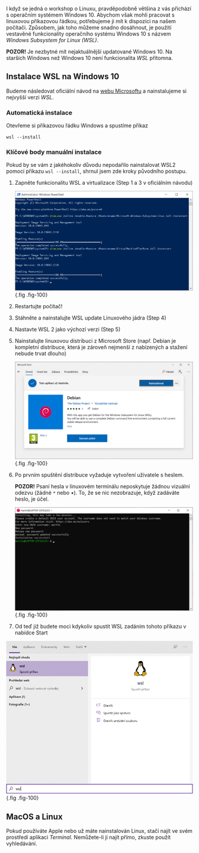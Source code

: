 I když se jedná o workshop o Linuxu, pravděpodobně většina z vás přichází s operačním systémem Windows 10. Abychom však mohli pracovat s linuxovou příkazovou řádkou, potřebujeme ji mít k dispozici na našem počítači. Způsobem, jak toho můžeme snadno dosáhnout, je použití vestavěné funkcionality operačního systému Windows 10 s názvem _Windows Subsystem for Linux (WSL)_.

**POZOR!** Je nezbytné mít nejaktuálnější updatované Windows 10. Na starších Windows než Windows 10 není funkcionalita _WSL_ přítomna.

## Instalace WSL na Windows 10
Budeme následovat oficiální návod na [webu Microsoftu](https://docs.microsoft.com/en-us/windows/wsl/install-win10) a nainstalujeme si nejvyšší verzi _WSL_.

### Automatická instalace

Otevřeme si příkazovou řádku Windows a spustíme příkaz

```
wsl --install
```

### Klíčové body manuální instalace

Pokud by se vám z jakéhokoliv důvodu nepodařilo nainstalovat WSL2 pomocí příkazu `wsl --install`, shrnul jsem zde kroky původního postupu.

1. Zapněte funkcionalitu WSL a virtualizace (Step 1 a 3 v oficiálním návodu)

    ![Zapnutí funkcionality WSL](assets/01_terminal_screenshot.png){.fig .fig-100}

1. Restartujte počítač!
1. Stáhněte a nainstalujte WSL update Linuxového jádra (Step 4)
1. Nastavte WSL 2 jako výchozí verzi (Step 5)
1. Nainstalujte linuxovou distribuci z Microsoft Store (např. Debian je kompletní distribuce, která je zároveň nejmenší z nabízených a stažení nebude trvat dlouho)

    ![Instalace distribuce z Microsoft Store](assets/02_ms_store_debian_instalace.png){.fig .fig-100}

1. Po prvním spuštění distribuce vyžaduje vytvoření uživatele s heslem.

    **POZOR!** Psaní hesla v linuxovém terminálu neposkytuje žádnou vizuální odezvu (žádné `*` nebo •). To, že se nic nezobrazuje, když zadáváte heslo, je účel.

    ![Vytvoření linuxového uživatele](assets/05_debian_vytvoreni_uzivatele.png){.fig .fig-100}

1. Od teď již budete moci kdykoliv spustit WSL zadáním tohoto příkazu v nabídce Start

![Spouštění WSL](assets/06_start_WSL.png){.fig .fig-100}


## MacOS a Linux

Pokud používáte Apple nebo už máte nainstalován Linux, stačí najít ve svém prostředí aplikaci _Terminal_. Nemůžete-li ji najít přímo, zkuste použít vyhledávání.

